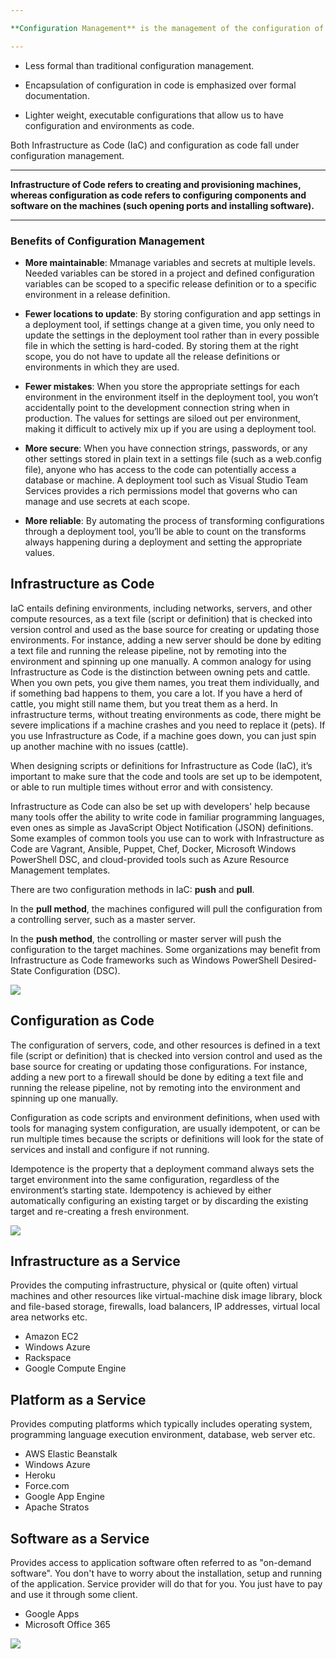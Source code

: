 ```yaml
---

**Configuration Management** is the management of the configuration of all environments for an application. Typically, configuration management is done in the form of scripts that are version controlled. 

---
```


* Less formal than traditional configuration management.

* Encapsulation of configuration in code is emphasized over formal documentation.

* Lighter weight, executable configurations that allow us to have configuration and environments as code.

Both Infrastructure as Code (IaC) and configuration as code fall under configuration management.

---

**Infrastructure of Code refers to creating and provisioning machines, whereas configuration as code refers to configuring components and software on the machines (such opening ports and installing software).**

---

### Benefits of Configuration Management
* **More maintainable**: Mmanage variables and secrets at multiple levels. Needed variables can be stored in a project and defined configuration variables can be scoped to a specific release definition or to a specific environment in a release definition. 

* **Fewer locations to update**: By storing configuration and app settings in a deployment tool, if settings change at a given time, you only need to update the settings in the deployment tool rather than in every possible file in which the setting is hard-coded. By storing them at the right scope, you do not have to update all the release definitions or environments in which they are used.

* **Fewer mistakes**: When you store the appropriate settings for each environment in the environment itself in the deployment tool, you won’t accidentally point to the development connection string when in production. The values for settings are siloed out per environment, making it difficult to actively mix up if you are using a deployment tool.

* **More secure**: When you have connection strings, passwords, or any other settings stored in plain text in a settings file (such as a web.config file), anyone who has access to the code can potentially access a database or machine. A deployment tool such as Visual Studio Team Services provides a rich permissions model that governs who can manage and use secrets at each scope.

* **More reliable**: By automating the process of transforming configurations through a deployment tool, you’ll be able to count on the transforms always happening during a deployment and setting the appropriate values.

## **Infrastructure as Code** 
IaC entails defining environments, including networks, servers, and other compute resources, as a text file (script or definition) that is checked into version control and used as the base source for creating or updating those environments. For instance, adding a new server should be done by editing a text file and running the release pipeline, not by remoting into the environment and spinning up one manually.
A common analogy for using Infrastructure as Code is the distinction between owning pets and cattle. When you own pets, you give them names, you treat them individually, and if something bad happens to them, you care a lot. If you have a herd of cattle, you might still name them, but you treat them as a herd. In infrastructure terms, without treating environments as code, there might be severe implications if a machine crashes and you need to replace it (pets). If you use Infrastructure as Code, if a machine goes down, you can just spin up another machine with no issues (cattle).

When designing scripts or definitions for Infrastructure as Code (IaC), it’s important to make sure that the code and tools are set up to be idempotent, or able to run multiple times without error and with consistency.

Infrastructure as Code can also be set up with developers' help because many tools offer the ability to write code in familiar programming languages, even ones as simple as JavaScript Object Notification (JSON) definitions. Some examples of common tools you use can to work with Infrastructure as Code are Vagrant, Ansible, Puppet, Chef, Docker, Microsoft Windows PowerShell DSC, and cloud-provided tools such as Azure Resource Management templates.

There are two configuration methods in IaC: **push** and **pull**. 

In the **pull method**, the machines configured will pull the configuration from a controlling server, such as a master server. 

In the **push method**, the controlling or master server will push the configuration to the target machines. Some organizations may benefit from Infrastructure as Code frameworks such as Windows PowerShell Desired-State Configuration (DSC).

![](https://prod-edxapp.edx-cdn.org/assets/courseware/v1/208083ac194e51928826440c5c4ade48/asset-v1:Microsoft+DEVOPS200.1x+3T2019+type@asset+block/M2L2T3_eTdyDN9.png)

## **Configuration as Code**
The configuration of servers, code, and other resources is defined in a text file (script or definition) that is checked into version control and used as the base source for creating or updating those configurations. For instance, adding a new port to a firewall should be done by editing a text file and running the release pipeline, not by remoting into the environment and spinning up one manually.

Configuration as code scripts and environment definitions, when used with tools for managing system configuration, are usually idempotent, or can be run multiple times because the scripts or definitions will look for the state of services and install and configure if not running.

Idempotence is the property that a deployment command always sets the target environment into the same configuration, regardless of the environment’s starting state. Idempotency is achieved by either automatically configuring an existing target or by discarding the existing target and re-creating a fresh environment.

![](https://prod-edxapp.edx-cdn.org/assets/courseware/v1/40085c4b20c5c53bceaf2bfacccff77c/asset-v1:Microsoft+DEVOPS200.1x+3T2019+type@asset+block/M2L2T5_nQBQ9lL.png)

## **Infrastructure as a Service** 
Provides the computing infrastructure, physical or (quite often) virtual machines and other resources like virtual-machine disk image library, block and file-based storage, firewalls, load balancers, IP addresses, virtual local area networks etc.
* Amazon EC2
* Windows Azure
* Rackspace
* Google Compute Engine


## **Platform as a Service** 
Provides computing platforms which typically includes operating system, programming language execution environment, database, web server etc.
* AWS Elastic Beanstalk
* Windows Azure
* Heroku
* Force.com
* Google App Engine
* Apache Stratos

## **Software as a Service** 
Provides access to application software often referred to as "on-demand software". You don't have to worry about the installation, setup and running of the application. Service provider will do that for you. You just have to pay and use it through some client.
*  Google Apps
*  Microsoft Office 365

![](https://blogs.bmc.com/wp-content/uploads/2017/09/saas-vs-paas-vs-iaas-1024x953.png)